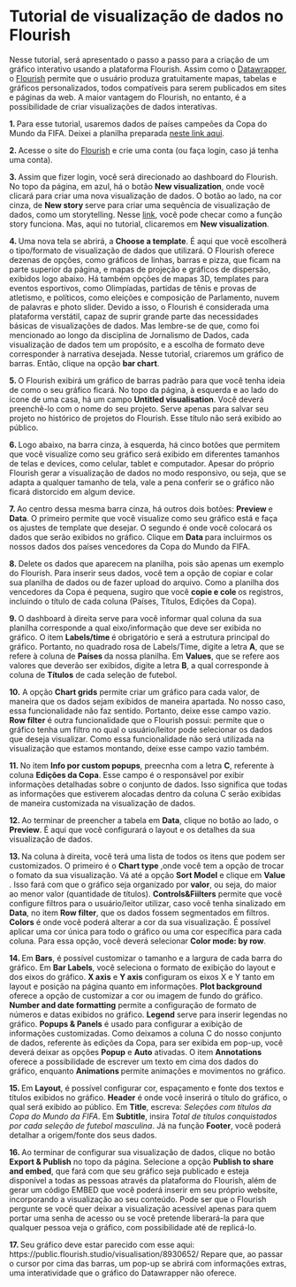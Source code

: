 # Tutorial de visualização de dados no Flourish
<p> Nesse tutorial, será apresentado o passo a passo para a criação de um gráfico interativo usando a plataforma Flourish. Assim como o <a href="https://www.datawrapper.de/"> Datawrapper</a>, o <a href="https://flourish.studio/"> Flourish</a> permite que o usuário produza gratuitamente mapas, tabelas e gráficos personalizados, todos compatíveis para serem publicados em sites e páginas da web. A maior vantagem do Flourish, no entanto, é a possibilidade de criar visualizações de dados interativas. 
  
<p> <b> 1. </b> Para esse tutorial, usaremos dados de países campeões da Copa do Mundo da FIFA. Deixei a planilha preparada <a href="https://docs.google.com/spreadsheets/d/1DZbNlSDODC12Lj6ace1y6IJs6I1UsLNZ1NI7pUBppMg/edit?usp=sharing"> neste link aqui</a>. 
<p> <b> 2. </b> Acesse o site do <a href="https://flourish.studio/"> Flourish</a> e crie uma conta (ou faça login, caso já tenha uma conta).
<p> <b> 3. </b> Assim que fizer login, você será direcionado ao dashboard do Flourish. No topo da página, em azul, há o botão <b> New visualization</b>, onde você clicará para  criar uma nova visualização de dados. O botão ao lado, na cor cinza, de <b> New story </b> serve para criar uma sequência de visualização de dados, como um storytelling. Nesse <a href="https://help.flourish.studio/article/13-creating-a-story"> link</a>, você pode checar como a função story funciona. Mas, aqui no tutorial, clicaremos em <b> New visualization</b>.
<p> <b> 4. </b> Uma nova tela se abrirá, a <b> Choose a template</b>. É aqui que você escolherá o tipo/formato de visualização de dados que utilizará. O Flourish oferece dezenas de opções, como gráficos de linhas, barras e pizza, que ficam na parte superior da página, e mapas de projeção e gráficos de dispersão, exibidos logo abaixo. Há também opções de mapas 3D, templates para eventos esportivos, como Olimpíadas, partidas de tênis e provas de atletismo, e políticos, como eleições e composição de Parlamento, nuvem de palavras e photo slider. Devido a isso, o Flourish é considerada uma plataforma verstátil, capaz de suprir grande parte das necessidades básicas de visualizações de dados. Mas lembre-se de que, como foi mencionado ao longo da disciplina de Jornalismo de Dados, cada visualização de dados tem um propósito, e a escolha de formato deve corresponder à narrativa desejada. Nesse tutorial, criaremos um gráfico de barras. Então, clique na opção <b> bar chart</b>.
<p> <b> 5. </b> O Flourish exibirá um gráfico de barras padrão para que você tenha ideia de como o seu gráfico ficará. No topo da página, à esquerda e ao lado do ícone de uma casa, há um campo <b> Untitled visualisation</b>. Você deverá preenchê-lo com o nome do seu projeto. Serve apenas para salvar seu projeto no histórico de projetos do Flourish. Esse título não será exibido ao público. 
<p> <b> 6. </b> Logo abaixo, na barra cinza, à esquerda, há cinco botões que permitem que você visualize como seu gráfico será exibido em diferentes tamanhos de telas e devices, como celular, tablet e computador. Apesar do próprio Flourish gerar a visualização de dados no modo responsivo, ou seja, que se adapta a qualquer tamanho de tela, vale a pena conferir se o gráfico não ficará distorcido em algum device. 
<p> <b> 7. </b> Ao centro dessa mesma barra cinza, há outros dois botões: <b> Preview </b> e <b> Data</b>. O primeiro permite que você visualize como seu gráfico está e faça os ajustes de template que desejar. O segundo é onde você colocará os dados que serão exibidos no gráfico. Clique em <b> Data </b> para incluirmos os nossos dados dos países vencedores da Copa do Mundo da FIFA.
<p> <b> 8. </b> Delete os dados que aparecem na planilha, pois são apenas um exemplo do Flourish. Para inserir seus dados, você tem a opção de copiar e colar sua planilha de dados ou de fazer upload do arquivo. Como a planilha dos vencedores da Copa é pequena, sugiro que você <b> copie e cole </b> os registros, incluindo o título de cada coluna (Países, Títulos, Edições da Copa).
<p> <b> 9. </b> O dashboard à direita serve para você informar qual coluna da sua planilha corresponde a qual eixo/informação que deve ser exibida no gráfico. O item <b> Labels/time </b> é obrigatório e será a estrutura principal do gráfico. Portanto, no quadrado rosa de Labels/Time, digite a letra <b> A</b>, que se refere à coluna de <b> Países </b> da nossa planilha.  Em <b> Values</b>, que se refere aos valores que deverão ser exibidos, digite a letra <b> B</b>, a qual corresponde à coluna de <b> Títulos</b> de cada seleção de futebol. 
 <p> <b>10.</b> A opção <b>Chart grids</b> permite criar um gráfico para cada valor, de maneira que os dados sejam exibidos de maneira apartada. No nosso caso, essa funcionalidade não faz sentido. Portanto, deixe esse campo vazio. <b>Row filter</b> é outra funcionalidade que o Flourish possui: permite que o gráfico tenha um filtro no qual o usuário/leitor pode selecionar os dados que deseja visualizar. Como essa funcionalidade não será utilizada na visualização que estamos montando, deixe esse campo vazio também. 
<p> <b> 11. </b> No item <b> Info por custom popups</b>, preecnha com a letra <b> C</b>, referente à coluna <b> Edições da Copa</b>. Esse campo é o responsável por exibir informações detalhadas sobre o conjunto de dados. Isso significa que todas as informações que estiverem alocadas dentro da coluna C serão exibidas de maneira customizada na visualização de dados.
<p> <b> 12. </b> Ao terminar de preencher a tabela em <b>Data</b>, clique no botão ao lado, o <b>Preview</b>. É aqui que você configurará o layout e os detalhes da sua visualização de dados.
<p> <b> 13. </b> Na coluna à direita, você terá uma lista de todos os itens que podem ser customizados. O primeiro é o <b> Chart type </b>,onde você tem a opção de trocar o fomato da sua visualização. Vá até a opção <b>Sort Model</b> e clique em <b> Value </b>. Isso fará com que o gráfico seja organizado por <b> valor</b>, ou seja, do maior ao menor valor (quantidade de títulos). <b>Controls&Fiilters</b> permite que você configure filtros para o usuário/leitor utilizar, caso você tenha sinalizado em <b> Data</b>, no item <b>Row filter</b>, que os dados fossem segmentados em filtros. <b>Colors</b> é onde você poderá alterar a cor da sua visualização. É possível aplicar uma cor única para todo o gráfico ou uma cor específica para cada coluna. Para essa opção, você deverá selecionar <b> Color mode: by row</b>.
<p> <b> 14. </b> Em <b>Bars</b>, é possível customizar o tamanho e a largura de cada barra do gráfico. Em <b> Bar Labels</b>, você seleciona o formato de exibição do layout e dos eixos do gráfico. <b> X axis</b> e <b> Y axis</b> configuram os eixos X e Y tanto em layout e posição na página quanto em informações. <b> Plot background</b> oferece a opção de customizar a cor ou imagem de fundo do gráfico. <b>Number and date formatting</b> permite a configuração de formato de números e datas exibidos no gráfico. <b>Legend</b> serve para inserir legendas no gráfico. <b> Popups & Panels</b> é usado para configurar a exibição de informações customizadas. Como deixamos a coluna C do nosso conjunto de dados, referente às edições da Copa, para ser exibida em pop-up, você deverá deixar as opções <b> Popup</b> e <b>Auto</b> ativadas. O item <b> Annotations </b> oferece a possibilidade de escrever um texto em cima dos dados do gráfico, enquanto <b> Animations </b> permite animações e movimentos no gráfico.
<p> <b> 15. </b> Em <b> Layout</b>, é possível configurar cor, espaçamento e fonte dos textos e títulos exibidos no gráfico. <b> Header</b> é onde você inserirá o título do gráfico, o qual será exibido ao público. Em <b> Title</b>, escreva: <i> Seleções com títulos da Copa do Mundo da FIFA</i>. Em <b> Subtitle</b>, insira <i> Total de títulos conquistados por cada seleção de futebol masculina</i>. Já na função <b>Footer</b>, você poderá detalhar a origem/fonte dos seus dados. 
<p> <b> 16. </b> Ao terminar de configurar sua visualização de dados, clique no botão <b>Export & Publish</b> no topo da página. Selecione a opção <b>Publish to share and embed</b>, que fará com que seu gráfico seja publicado e esteja disponível a todas as pessoas através da plataforma do Flourish, além de gerar um código EMBED que você poderá inserir em seu próprio website, incorporando a visualização ao seu conteúdo. Pode ser que o Flourish pergunte se você quer deixar a visualização acessível apenas para quem portar uma senha de acesso ou se você pretende liberará-la para que qualquer pessoa veja o gráfico, com possibilidade até de replicá-lo. 
<p> <b> 17. </b> Seu gráfico deve estar parecido com esse aqui: https://public.flourish.studio/visualisation/8930652/ Repare que, ao passar o cursor por cima das barras, um pop-up se abrirá com informações extras, uma interatividade que o gráfico do Datawrapper não oferece. 
